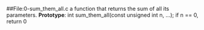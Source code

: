 ##File:0-sum_them_all.c
a function that returns the sum of all its parameters.
**Prototype**: int sum_them_all(const unsigned int n, ...); if n == 0, return 0

